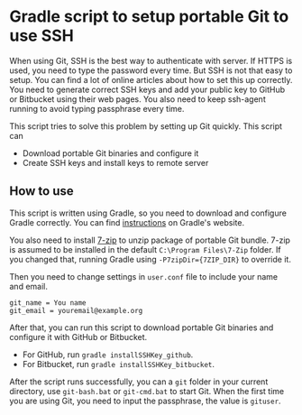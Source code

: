 Gradle script to setup portable Git to use SSH
=========================

When using Git, SSH is the best way to authenticate with server. If HTTPS is used, you need to type the password every time. But SSH is not that easy to setup. You can find a lot of online articles about how to set this up correctly. You need to generate correct SSH keys and add your public key to GitHub or Bitbucket using their web pages. You also need to keep ssh-agent running to avoid typing passphrase every time.

This script tries to solve this problem by setting up Git quickly. This script can 
* Download portable Git binaries and configure it
* Create SSH keys and install keys to remote server

## How to use ##

This script is written using Gradle, so you need to download and configure Gradle correctly. You can find [instructions](http://gradle.org/docs/current/userguide/installation.html) on Gradle's website.

You also need to install [7-zip](http://www.7-zip.org/) to unzip package of portable Git bundle. 7-zip is assumed to be installed in the default <code>C:\Program Files\7-Zip</code> folder. If you changed that, running Gradle using <code>-P7zipDir={7ZIP_DIR}</code> to override it.

Then you need to change settings in <code>user.conf</code> file to include your name and email.

    git_name = You name
    git_email = youremail@example.org

After that, you can run this script to download portable Git binaries and configure it with GitHub or Bitbucket.
* For GitHub, run <code>gradle installSSHKey_github</code>.
* For Bitbucket, run <code>gradle installSSHKey_bitbucket</code>.

After the script runs successfully, you can a <code>git</code> folder in your current directory, use <code>git-bash.bat</code> or <code>git-cmd.bat</code> to start Git. When the first time you are using Git, you need to input the passphrase, the value is <code>gituser</code>.
